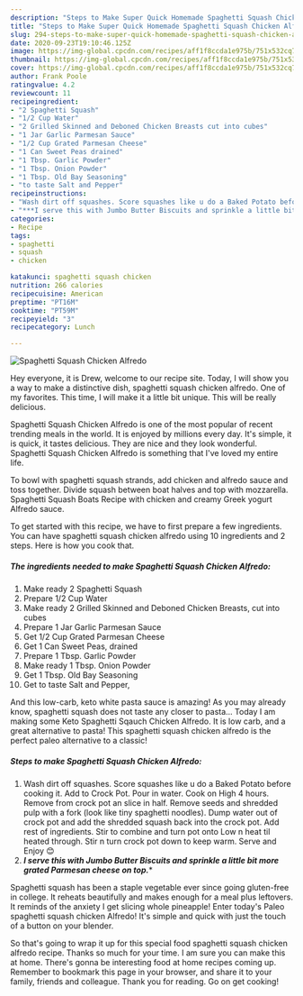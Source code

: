 ```yaml
---
description: "Steps to Make Super Quick Homemade Spaghetti Squash Chicken Alfredo"
title: "Steps to Make Super Quick Homemade Spaghetti Squash Chicken Alfredo"
slug: 294-steps-to-make-super-quick-homemade-spaghetti-squash-chicken-alfredo
date: 2020-09-23T19:10:46.125Z
image: https://img-global.cpcdn.com/recipes/aff1f8ccda1e975b/751x532cq70/spaghetti-squash-chicken-alfredo-recipe-main-photo.jpg
thumbnail: https://img-global.cpcdn.com/recipes/aff1f8ccda1e975b/751x532cq70/spaghetti-squash-chicken-alfredo-recipe-main-photo.jpg
cover: https://img-global.cpcdn.com/recipes/aff1f8ccda1e975b/751x532cq70/spaghetti-squash-chicken-alfredo-recipe-main-photo.jpg
author: Frank Poole
ratingvalue: 4.2
reviewcount: 11
recipeingredient:
- "2 Spaghetti Squash"
- "1/2 Cup Water"
- "2 Grilled Skinned and Deboned Chicken Breasts cut into cubes"
- "1 Jar Garlic Parmesan Sauce"
- "1/2 Cup Grated Parmesan Cheese"
- "1 Can Sweet Peas drained"
- "1 Tbsp. Garlic Powder"
- "1 Tbsp. Onion Powder"
- "1 Tbsp. Old Bay Seasoning"
- "to taste Salt and Pepper"
recipeinstructions:
- "Wash dirt off squashes. Score squashes like u do a Baked Potato before cooking it. Add to Crock Pot. Pour in water. Cook on High 4 hours. Remove from crock pot an slice in half. Remove seeds and shredded pulp with a fork (look like tiny spaghetti noodles). Dump water out of crock pot and add the shredded squash back into the crock pot. Add rest of ingredients. Stir to combine and turn pot onto Low n heat til heated through. Stir n turn crock pot down to keep warm. Serve and Enjoy 😊"
- "***I serve this with Jumbo Butter Biscuits and sprinkle a little bit more grated Parmesan cheese on top.****"
categories:
- Recipe
tags:
- spaghetti
- squash
- chicken

katakunci: spaghetti squash chicken 
nutrition: 266 calories
recipecuisine: American
preptime: "PT16M"
cooktime: "PT59M"
recipeyield: "3"
recipecategory: Lunch

---
```



![Spaghetti Squash Chicken Alfredo](https://img-global.cpcdn.com/recipes/aff1f8ccda1e975b/751x532cq70/spaghetti-squash-chicken-alfredo-recipe-main-photo.jpg)

Hey everyone, it is Drew, welcome to our recipe site. Today, I will show you a way to make a distinctive dish, spaghetti squash chicken alfredo. One of my favorites. This time, I will make it a little bit unique. This will be really delicious.

Spaghetti Squash Chicken Alfredo is one of the most popular of recent trending meals in the world. It is enjoyed by millions every day. It's simple, it is quick, it tastes delicious. They are nice and they look wonderful. Spaghetti Squash Chicken Alfredo is something that I've loved my entire life.

To bowl with spaghetti squash strands, add chicken and alfredo sauce and toss together. Divide squash between boat halves and top with mozzarella. Spaghetti Squash Boats Recipe with chicken and creamy Greek yogurt Alfredo sauce.


To get started with this recipe, we have to first prepare a few ingredients. You can have spaghetti squash chicken alfredo using 10 ingredients and 2 steps. Here is how you cook that.

##### The ingredients needed to make Spaghetti Squash Chicken Alfredo:

1. Make ready 2 Spaghetti Squash
1. Prepare 1/2 Cup Water
1. Make ready 2 Grilled Skinned and Deboned Chicken Breasts, cut into cubes
1. Prepare 1 Jar Garlic Parmesan Sauce
1. Get 1/2 Cup Grated Parmesan Cheese
1. Get 1 Can Sweet Peas, drained
1. Prepare 1 Tbsp. Garlic Powder
1. Make ready 1 Tbsp. Onion Powder
1. Get 1 Tbsp. Old Bay Seasoning
1. Get to taste Salt and Pepper,


And this low-carb, keto white pasta sauce is amazing! As you may already know, spaghetti squash does not taste any closer to pasta… Today I am making some Keto Spaghetti Sqauch Chicken Alfredo. It is low carb, and a great alternative to pasta! This spaghetti squash chicken alfredo is the perfect paleo alternative to a classic! 

##### Steps to make Spaghetti Squash Chicken Alfredo:

1. Wash dirt off squashes. Score squashes like u do a Baked Potato before cooking it. Add to Crock Pot. Pour in water. Cook on High 4 hours. Remove from crock pot an slice in half. Remove seeds and shredded pulp with a fork (look like tiny spaghetti noodles). Dump water out of crock pot and add the shredded squash back into the crock pot. Add rest of ingredients. Stir to combine and turn pot onto Low n heat til heated through. Stir n turn crock pot down to keep warm. Serve and Enjoy 😊
1. ***I serve this with Jumbo Butter Biscuits and sprinkle a little bit more grated Parmesan cheese on top.****


Spaghetti squash has been a staple vegetable ever since going gluten-free in college. It reheats beautifully and makes enough for a meal plus leftovers. It reminds of the anxiety I get slicing whole pineapple! Enter today&#39;s Paleo spaghetti squash chicken Alfredo! It&#39;s simple and quick with just the touch of a button on your blender. 

So that's going to wrap it up for this special food spaghetti squash chicken alfredo recipe. Thanks so much for your time. I am sure you can make this at home. There's gonna be interesting food at home recipes coming up. Remember to bookmark this page in your browser, and share it to your family, friends and colleague. Thank you for reading. Go on get cooking!
